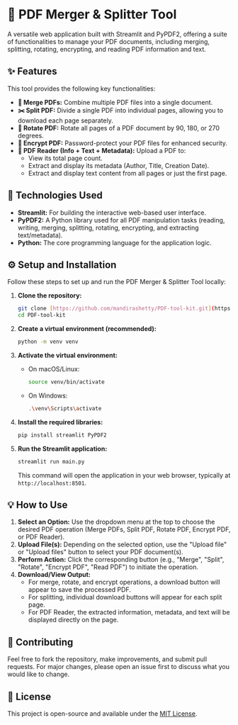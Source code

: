 
# 📄 PDF Merger & Splitter Tool

A versatile web application built with Streamlit and PyPDF2, offering a suite of functionalities to manage your PDF documents, including merging, splitting, rotating, encrypting, and reading PDF information and text.

## ✨ Features

This tool provides the following key functionalities:

* **🔗 Merge PDFs:** Combine multiple PDF files into a single document.
* **✂️ Split PDF:** Divide a single PDF into individual pages, allowing you to download each page separately.
* **🔄 Rotate PDF:** Rotate all pages of a PDF document by 90, 180, or 270 degrees.
* **🔐 Encrypt PDF:** Password-protect your PDF files for enhanced security.
* **📖 PDF Reader (Info + Text + Metadata):** Upload a PDF to:
    * View its total page count.
    * Extract and display its metadata (Author, Title, Creation Date).
    * Extract and display text content from all pages or just the first page.

## 🚀 Technologies Used

* **Streamlit:** For building the interactive web-based user interface.
* **PyPDF2:** A Python library used for all PDF manipulation tasks (reading, writing, merging, splitting, rotating, encrypting, and extracting text/metadata).
* **Python:** The core programming language for the application logic.

## ⚙️ Setup and Installation

Follow these steps to set up and run the PDF Merger & Splitter Tool locally:

1.  **Clone the repository:**
    ```bash
    git clone [https://github.com/mandirashetty/PDF-tool-kit.git](https://github.com/mandirashetty/PDF-tool-kit.git)
    cd PDF-tool-kit
    ```
    

2.  **Create a virtual environment (recommended):**
    ```bash
    python -m venv venv
    ```

3.  **Activate the virtual environment:**
    * On macOS/Linux:
        ```bash
        source venv/bin/activate
        ```
    * On Windows:
        ```bash
        .\venv\Scripts\activate
        ```

4.  **Install the required libraries:**
    ```bash
    pip install streamlit PyPDF2
    ```

5.  **Run the Streamlit application:**
    ```bash
    streamlit run main.py
    ```
    

    This command will open the application in your web browser, typically at `http://localhost:8501`.

## 💡 How to Use

1.  **Select an Option:** Use the dropdown menu at the top to choose the desired PDF operation (Merge PDFs, Split PDF, Rotate PDF, Encrypt PDF, or PDF Reader).
2.  **Upload File(s):** Depending on the selected option, use the "Upload file" or "Upload files" button to select your PDF document(s).
3.  **Perform Action:** Click the corresponding button (e.g., "Merge", "Split", "Rotate", "Encrypt PDF", "Read PDF") to initiate the operation.
4.  **Download/View Output:**
    * For merge, rotate, and encrypt operations, a download button will appear to save the processed PDF.
    * For splitting, individual download buttons will appear for each split page.
    * For PDF Reader, the extracted information, metadata, and text will be displayed directly on the page.

## 🤝 Contributing

Feel free to fork the repository, make improvements, and submit pull requests. For major changes, please open an issue first to discuss what you would like to change.

## 📄 License

This project is open-source and available under the [MIT License](LICENSE).
